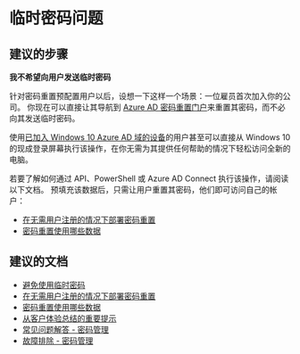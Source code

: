 <properties
    pageTitle="Problems with temporary passwords"
    description="从客户体验总结的重要提示 - 提示 4"
    service="microsoft.aad"
    resource="Microsoft_AAD_IAM"
    authors="gahug"
    displayOrder="400"
    selfHelpType="resource"
    resourceTags="sspr_passwordreset"
    cloudEnvironments="public"
 />


# <a name="problems-with-temporary-passwords"></a>临时密码问题

## <a name="recommended-steps"></a>**建议的步骤**
**我不希望向用户发送临时密码**

针对密码重置预配置用户以后，设想一下这样一个场景：一位雇员首次加入你的公司。 你现在可以直接让其导航到 [Azure AD 密码重置门户](https://passwordreset.microsoftonline.com)来重置其密码，而不必向其发送临时密码。

使用[已加入 Windows 10 Azure AD 域的设备](https://docs.microsoft.com/azure/active-directory/active-directory-azureadjoin-devices-group-policy)的用户甚至可以直接从 Windows 10 的现成登录屏幕执行该操作，在你无需为其提供任何帮助的情况下轻松访问全新的电脑。

若要了解如何通过 API、PowerShell 或 Azure AD Connect 执行该操作，请阅读以下文档。 预填充该数据后，只需让用户重置其密码，他们即可访问自己的帐户：
* [在无需用户注册的情况下部署密码重置](https://docs.microsoft.com/azure/active-directory/active-directory-passwords-learn-more#deploying-password-reset-without-requiring-end-user-registration)
* [密码重置使用哪些数据](https://docs.microsoft.com/azure/active-directory/active-directory-passwords-learn-more#what-data-is-used-by-password-reset)






## <a name="recommended-documents"></a>**建议的文档**
* [避免使用临时密码](https://docs.microsoft.com/azure/active-directory/active-directory-passwords-getting-started#tip-4-deployment---use-password-reset-to-obviate-the-need-to-communicate-temporary-passwords)
* [在无需用户注册的情况下部署密码重置](https://docs.microsoft.com/azure/active-directory/active-directory-passwords-learn-more#deploying-password-reset-without-requiring-end-user-registration)
* [密码重置使用哪些数据](https://docs.microsoft.com/azure/active-directory/active-directory-passwords-learn-more#what-data-is-used-by-password-reset)
* [从客户体验总结的重要提示](https://docs.microsoft.com/azure/active-directory/active-directory-passwords-getting-started#top-tips-from-our-customers-to-read-before-you-begin)
* [常见问题解答 - 密码管理](https://docs.microsoft.com/azure/active-directory/active-directory-passwords-faq)
* [故障排除 - 密码管理](https://docs.microsoft.com/azure/active-directory/active-directory-passwords-troubleshoot)

